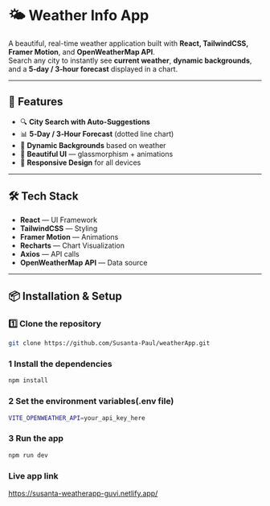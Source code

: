 # 🌤 Weather Info App

A beautiful, real-time weather application built with **React, TailwindCSS, Framer Motion**, and **OpenWeatherMap API**.  
Search any city to instantly see **current weather**, **dynamic backgrounds**, and a **5‑day / 3‑hour forecast** displayed in a chart.

---

## 🚀 Features

- 🔍 **City Search with Auto-Suggestions**
- 📊 **5‑Day / 3‑Hour Forecast** (dotted line chart)
- 🌆 **Dynamic Backgrounds** based on weather
- 🎨 **Beautiful UI** — glassmorphism + animations
- 📱 **Responsive Design** for all devices

---

## 🛠 Tech Stack

- **React** — UI Framework
- **TailwindCSS** — Styling
- **Framer Motion** — Animations
- **Recharts** — Chart Visualization
- **Axios** — API calls
- **OpenWeatherMap API** — Data source

---

## 📦 Installation & Setup

### 1️⃣ Clone the repository
```bash
git clone https://github.com/Susanta-Paul/weatherApp.git
```

### 1 Install the dependencies
```bash
npm install
```

### 2 Set the environment variables(.env file)
```bash
VITE_OPENWEATHER_API=your_api_key_here
```
### 3 Run the app
```bash
npm run dev
```

###  Live app link 

https://susanta-weatherapp-guvi.netlify.app/


